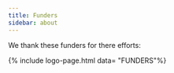 ```yaml
---
title: Funders
sidebar: about
---
```


We thank these funders for there efforts:

{% include logo-page.html data= "FUNDERS"%}
